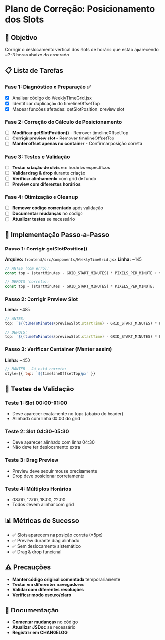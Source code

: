 # Plano de Correção: Posicionamento dos Slots

## 🎯 Objetivo
Corrigir o deslocamento vertical dos slots de horário que estão aparecendo ~2-3 horas abaixo do esperado.

## 📋 Lista de Tarefas

### **Fase 1: Diagnóstico e Preparação** ✅
- [x] Analisar código do WeeklyTimeGrid.jsx
- [x] Identificar duplicação do timelineOffsetTop
- [x] Mapear funções afetadas: getSlotPosition, preview slot

### **Fase 2: Correção do Cálculo de Posicionamento**
- [ ] **Modificar getSlotPosition()** - Remover timelineOffsetTop
- [ ] **Corrigir preview slot** - Remover timelineOffsetTop
- [ ] **Manter offset apenas no container** - Confirmar posição correta

### **Fase 3: Testes e Validação**
- [ ] **Testar criação de slots** em horários específicos
- [ ] **Validar drag & drop** durante criação
- [ ] **Verificar alinhamento** com grid de fundo
- [ ] **Preview com diferentes horários**

### **Fase 4: Otimização e Cleanup**
- [ ] **Remover código comentado** após validação
- [ ] **Documentar mudanças** no código
- [ ] **Atualizar testes** se necessário

## 🔧 Implementação Passo-a-Passo

### **Passo 1: Corrigir getSlotPosition()**
**Arquivo:** `frontend/src/components/WeeklyTimeGrid.jsx`
**Linha:** ~145

```javascript
// ANTES (com erro):
const top = (startMinutes - GRID_START_MINUTES) * PIXELS_PER_MINUTE + timelineOffsetTop;

// DEPOIS (correto):
const top = (startMinutes - GRID_START_MINUTES) * PIXELS_PER_MINUTE;
```

### **Passo 2: Corrigir Preview Slot**
**Linha:** ~485
```javascript
// ANTES:
top: `${(timeToMinutes(previewSlot.startTime) - GRID_START_MINUTES) * PIXELS_PER_MINUTE + timelineOffsetTop}px`,

// DEPOIS:
top: `${(timeToMinutes(previewSlot.startTime) - GRID_START_MINUTES) * PIXELS_PER_MINUTE}px`,
```

### **Passo 3: Verificar Container (Manter assim)**
**Linha:** ~450
```javascript
// MANTER - Já está correto:
style={{ top: `${timelineOffsetTop}px` }}
```

## 🧪 Testes de Validação

### **Teste 1: Slot 00:00-01:00**
- Deve aparecer exatamente no topo (abaixo do header)
- Alinhado com linha 00:00 do grid

### **Teste 2: Slot 04:30-05:30**
- Deve aparecer alinhado com linha 04:30
- Não deve ter deslocamento extra

### **Teste 3: Drag Preview**
- Preview deve seguir mouse precisamente
- Drop deve posicionar corretamente

### **Teste 4: Múltiplos Horários**
- 08:00, 12:00, 18:00, 22:00
- Todos devem alinhar com grid

## 📊 Métricas de Sucesso
- ✅ Slots aparecem na posição correta (±5px)
- ✅ Preview durante drag alinhado
- ✅ Sem deslocamento sistemático
- ✅ Drag & drop funcional

## ⚠️ Precauções
- **Manter código original comentado** temporariamente
- **Testar em diferentes navegadores**
- **Validar com diferentes resoluções**
- **Verificar modo escuro/claro**

## 📝 Documentação
- **Comentar mudanças** no código
- **Atualizar JSDoc** se necessário
- **Registrar em CHANGELOG**